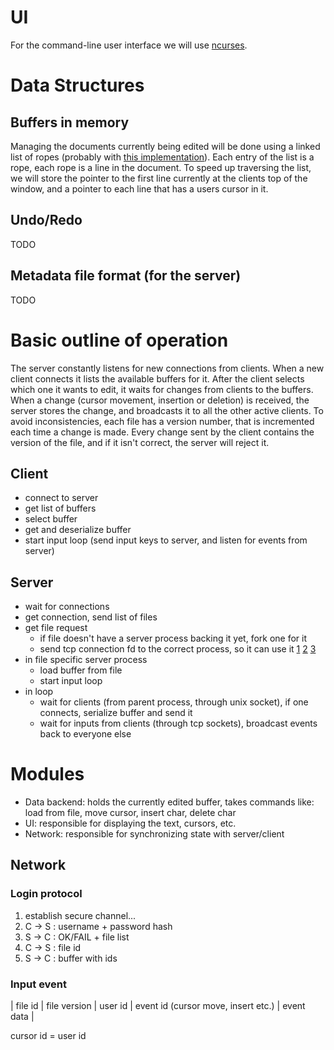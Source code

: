 # UI

For the command-line user interface we will use [ncurses](http://tldp.org/HOWTO/NCURSES-Programming-HOWTO/).

# Data Structures

## Buffers in memory

Managing the documents currently being edited will be done using a linked list of ropes (probably with [this implementation](https://github.com/josephg/librope)). Each entry of the list is a rope, each rope is a line in the document. To speed up traversing the list, we will store the pointer to the first line currently at the clients top of the window, and a pointer to each line that has a users cursor in it.

## Undo/Redo

TODO

## Metadata file format (for the server)

TODO

# Basic outline of operation

The server constantly listens for new connections from clients. When a new client connects it lists the available buffers for it. After the client selects which one it wants to edit, it waits for changes from clients to the buffers. When a change (cursor movement, insertion or deletion) is received, the server stores the change, and broadcasts it to all the other active clients. To avoid inconsistencies, each file has a version number, that is incremented each time a change is made. Every change sent by the client contains the version of the file, and if it isn't correct, the server will reject it.

## Client

* connect to server
* get list of buffers
* select buffer
* get and deserialize buffer
* start input loop (send input keys to server, and listen for events from server)

## Server

* wait for connections
* get connection, send list of files
* get file request
  * if file doesn't have a server process backing it yet, fork one for it
  * send tcp connection fd to the correct process, so it can use it [1](https://stackoverflow.com/questions/18936614/can-you-pass-a-tcp-connection-from-one-process-to-the-other) [2](https://sumitomohiko.wordpress.com/2015/09/24/file-descriptor-passing-with-sendmsg2-and-recvmsg2-over-unix-domain-socket/) [3](https://stackoverflow.com/questions/28003921/sending-file-descriptor-by-linux-socket/)
* in file specific server process
  * load buffer from file
  * start input loop
* in loop
  * wait for clients (from parent process, through unix socket), if one connects, serialize buffer and send it
  * wait for inputs from clients (through tcp sockets), broadcast events back to everyone else


# Modules

* Data backend: holds the currently edited buffer, takes commands like: load from file, move cursor, insert char, delete char
* UI: responsible for displaying the text, cursors, etc.
* Network: responsible for synchronizing state with server/client

## Network

### Login protocol

1. establish secure channel...
2. C -> S : username + password hash
3. S -> C : OK/FAIL + file list
4. C -> S : file id
5. S -> C : buffer with ids

### Input event

| file id | file version | user id | event id (cursor move, insert etc.) | event data |

cursor id = user id
